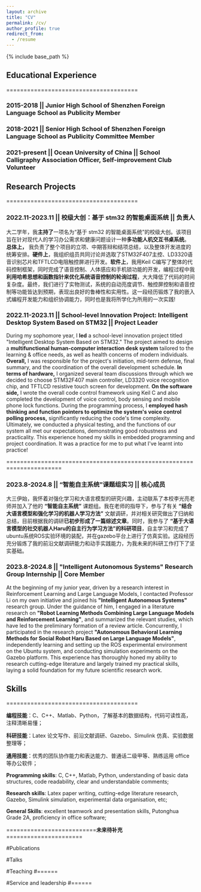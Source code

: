 ```yaml
---
layout: archive
title: "CV"
permalink: /cv/
author_profile: true
redirect_from:
  - /resume
---
```


{% include base_path %}

## Educational Experience
======================================

###   2015-2018  ||   Junior High School of Shenzhen Foreign Language School **as** Publicity Member
###   2018-2021  ||   Senior High School of Shenzhen Foreign Language School **as** Publicity Committee Member
###   2021-present ||   Ocean University of China || School Calligraphy Association Officer, Self-improvement Club Volunteer

## Research Projects
======================================
### 2022.11-2023.11   ||                   校级大创：基于 stm32 的智能桌面系统   ||              负责人

大二学年，我**主持了**一项名为“基于 stm32 的智能桌面系统”的校级大创。该项目旨在针对现代人的学习办公需求和健康问题设计一种**多功能人机交互书桌系统**。 **总体上，** 我负责了整个项目的立项、中期答辩和结项总结，以及整体开发进度的统筹安排。**硬件上**，我组织组员共同讨论并选取了STM32F407主控、LD3320语音识别芯片和TFTLCD电阻触控屏进行开发。**软件上**，我用Keil C编写了整体的代码控制框架，同时完成了语音控制、人体感应和手机锁功能的开发，编程过程中我**利用哈希思想和函数指针来优化系统语音控制的轮询过程**，大大降低了代码的时间复杂度。最终，我们进行了实物测试，系统的自动亮度调节、触控屏控制和语音控制等功能皆达到预期，表现出良好的鲁棒性和实用性。这一段经历锻炼了我的嵌入式编程开发能力和组织协调能力，同时也是我将所学化为所用的一次实践!

### 2022.11-2023.11 || School-level Innovation Project: Intelligent Desktop System Based on STM32 || Project Leader

During my sophomore year, I **led** a school-level innovation project titled "Intelligent Desktop System Based on STM32." The project aimed to design a **multifunctional human-computer interaction desk system** tailored to the learning & office needs, as well as health concerns of modern individuals. **Overall,** I was responsible for the project's initiation, mid-term defense, final summary, and the coordination of the overall development schedule. **In terms of hardware,** I organized several team discussions through which we decided to choose STM32F407 main controller, LD3320 voice recognition chip, and TFTLCD resistive touch screen for development. **On the software side,** I wrote the overall code control framework using Keil C and also completed the development of voice control, body sensing and mobile phone lock functions. During the programming process, I **employed hash thinking and function pointers to optimize the system's voice control polling process,** significantly reducing the code's time complexity. Ultimately, we conducted a physical testing, and the functions of our system all met our expectations, demonstrating good robustness and practicality. This experience honed my skills in embedded programming and project coordination. It was a practice for me to put what I've learnt into practice!

======================================================================

### 2023.8-2024.8  ||   “智能自主系统”课题组实习     ||    		核心成员

大三伊始，我怀着对强化学习和大语言模型的研究兴趣，主动联系了本校李光亮老师并加入了他的 **“智能自主系统”** 课题组。我在老师的指导下，参与了有关 **“结合大语言模型和强化学习的机器人学习方法”** 文献调研，并对相关研究做出了归纳和总结，目前根据我的调研**已初步形成了一篇综述文章**。同时，我参与了 **“基于大语言模型的社交机器人Haru的自主行为学习方法”的科研项目**，自主学习和完成了ubuntu系统ROS实验环境的装配，并在gazebo平台上进行了仿真实验。这段经历充分锻炼了我的前沿文献调研能力和动手实践能力，为我未来的科研工作打下了坚实基础。

### 2023.8-2024.8 || "Intelligent Autonomous Systems" Research Group Internship || Core Member

At the beginning of my junior year, driven by a research interest in Reinforcement Learning and Large Language Models, I contacted Professor Li on my own initiative and joined his **"Intelligent Autonomous Systems"** research group. Under the guidance of him, I engaged in a literature research on **"Robot Learning Methods Combining Large Language Models and Reinforcement Learning"**, and summarized the relevant studies, which have led to the preliminary formation of a review article. Concurrently, I participated in the research project **"Autonomous Behavioral Learning Methods for Social Robot Haru Based on Large Language Models"**, independently learning and setting up the ROS experimental environment on the Ubuntu system, and conducting simulation experiments on the Gazebo platform. This experience has thoroughly honed my ability to research cutting-edge literature and largely trained my practical skills, laying a solid foundation for my future scientific research work.
  
## Skills
======================================

 **编程技能**：C、C++、Matlab、Python，了解基本的数据结构，代码可读性高，注释清晰易懂；

 **科研技能**：Latex 论文写作、前沿文献调研、Gazebo、Simulink 仿真、实验数据整理等；

 **通用技能**：优秀的团队协作能力和表达能力、普通话二级甲等、熟练运用 office 等办公软件；

 **Programming skills**: C, C++, Matlab, Python, understanding of basic data structures, code readability, clear and understandable comments;

 **Research skills**: Latex paper writing, cutting-edge literature research, Gazebo, Simulink simulation, experimental data organisation, etc;

 **General Skills**: excellent teamwork and presentation skills, Putonghua Grade 2A, proficiency in office software;

==========================**未来待补充**======================

#Publications

  
#Talks

  
#Teaching
#======
 
#Service and leadership
#======
